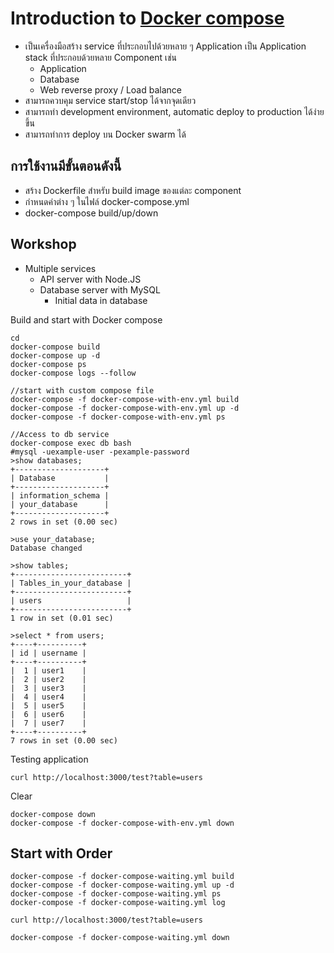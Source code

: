 # Introduction to [Docker compose](https://docs.docker.com/compose/)

* เป็นเครื่องมือสร้าง service ที่ประกอบไปด้วยหลาย ๆ Application เป็น Application stack ที่ประกอบด้วยหลาย Component เช่น
    * Application
    * Database
    * Web reverse proxy / Load balance
* สามารถควบคุม service start/stop ได้จากจุดเดียว
* สามารถทำ development environment, automatic deploy to production ได้ง่ายขึ้น
* สามารถทำการ deploy บน Docker swarm ได้

## การใช้งานมีขั้นตอนดังนี้
* สร้าง Dockerfile สำหรับ build image ของแต่ละ component
* กำหนดค่าต่าง ๆ ในไฟล์ docker-compose.yml
* docker-compose build/up/down

## Workshop
* Multiple services
  * API server with Node.JS
  * Database server with MySQL
    * Initial data in database

Build and start with Docker compose
```
cd 
docker-compose build
docker-compose up -d
docker-compose ps
docker-compose logs --follow

//start with custom compose file
docker-compose -f docker-compose-with-env.yml build
docker-compose -f docker-compose-with-env.yml up -d
docker-compose -f docker-compose-with-env.yml ps

//Access to db service
docker-compose exec db bash
#mysql -uexample-user -pexample-password
>show databases;
+--------------------+
| Database           |
+--------------------+
| information_schema |
| your_database      |
+--------------------+
2 rows in set (0.00 sec)

>use your_database;
Database changed

>show tables;
+-------------------------+
| Tables_in_your_database |
+-------------------------+
| users                   |
+-------------------------+
1 row in set (0.01 sec)

>select * from users;
+----+----------+
| id | username |
+----+----------+
|  1 | user1    |
|  2 | user2    |
|  3 | user3    |
|  4 | user4    |
|  5 | user5    |
|  6 | user6    |
|  7 | user7    |
+----+----------+
7 rows in set (0.00 sec)
```

Testing application
```
curl http://localhost:3000/test?table=users
```

Clear
```
docker-compose down
docker-compose -f docker-compose-with-env.yml down
```

## Start with Order
```
docker-compose -f docker-compose-waiting.yml build
docker-compose -f docker-compose-waiting.yml up -d
docker-compose -f docker-compose-waiting.yml ps
docker-compose -f docker-compose-waiting.yml log

curl http://localhost:3000/test?table=users

docker-compose -f docker-compose-waiting.yml down
```